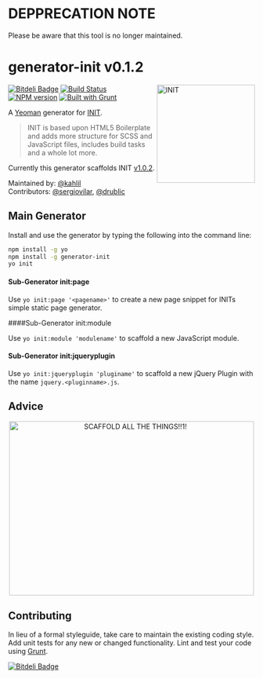 # DEPPRECATION NOTE

Please be aware that this tool is no longer maintained.

# generator-init v0.1.2

<img src="http://rawgithub.com/use-init/init/master/logo.svg" alt="INIT" title="INIT" width="200" align="right">

[![Bitdeli Badge](https://d2weczhvl823v0.cloudfront.net/use-init/generator-init/trend.png)](https://bitdeli.com/free "Bitdeli Badge")
[![Build Status](https://travis-ci.org/use-init/generator-init.png)](https://travis-ci.org/use-init/generator-init)
[![NPM version](https://badge.fury.io/js/generator-init.png)](http://badge.fury.io/js/generator-init)
[![Built with Grunt](https://cdn.gruntjs.com/builtwith.png)](http://gruntjs.com/)

A [Yeoman](http://yeoman.io) generator for [INIT](http://use-init.com).

> INIT is based upon HTML5 Boilerplate and adds more structure for SCSS and JavaScript files, includes build tasks and a whole lot more.

Currently this generator scaffolds INIT [v1.0.2](https://github.com/use-init/init/releases/tag/v1.0.2).

Maintained by: [@kahlil](https://github.com/kahlil)  
Contributors: [@sergiovilar](https://github.com/sergiovilar), [@drublic](https://github.com/drublic)

## Main Generator

Install and use the generator by typing the following into the command line:

```sh
npm install -g yo
npm install -g generator-init
yo init
```

#### Sub-Generator init:page

Use `yo init:page '<pagename>'` to create a new page snippet for INITs simple static page generator.

####Sub-Generator init:module

Use `yo init:module 'modulename'` to scaffold a new JavaScript module.

#### Sub-Generator init:jqueryplugin

Use `yo init:jqueryplugin 'pluginame'` to scaffold a new jQuery Plugin with the name `jquery.<pluginname>.js`.

## Advice

<p align="center">
  <img src="https://raw.github.com/use-init/generator-init/master/scaffoldallthethings.png" alt="SCAFFOLD ALL THE THINGS!!1!" title="SCAFFOLD ALL THE THINGS!!1!" width="500" height="355" align="center">
</p>

## Contributing

In lieu of a formal styleguide, take care to maintain the existing coding style. Add unit tests for any new or changed functionality. Lint and test your code using [Grunt](http://gruntjs.com/).


[![Bitdeli Badge](https://d2weczhvl823v0.cloudfront.net/use-init/generator-init/trend.png)](https://bitdeli.com/free "Bitdeli Badge")

